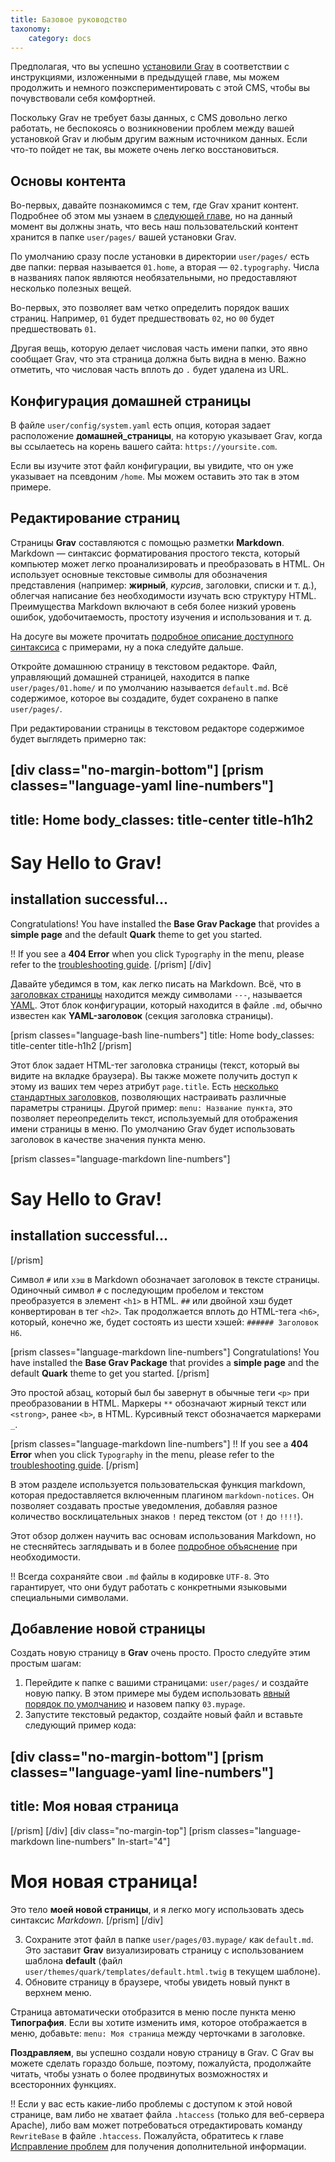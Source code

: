 ```yaml
---
title: Базовое руководство
taxonomy:
    category: docs
---
```


Предполагая, что вы успешно [установили Grav](../installation) в соответствии с инструкциями, изложенными в предыдущей главе, мы можем продолжить и немного поэкспериментировать с этой CMS, чтобы вы почувствовали себя комфортней.

Поскольку Grav не требует базы данных, с CMS довольно легко работать, не беспокоясь о возникновении проблем между вашей установкой Grav и любым другим важным источником данных. Если что-то пойдет не так, вы можете очень легко восстановиться.

## Основы контента

Во-первых, давайте познакомимся с тем, где Grav хранит контент. Подробнее об этом мы узнаем в [следующей главе](../folder-structure), но на данный момент вы должны знать, что весь наш пользовательский контент хранится в папке `user/pages/` вашей установки Grav.

По умолчанию сразу после установки в директории `user/pages/` есть две папки: первая называется `01.home`, а вторая — `02.typography`. Числа в названиях папок являются необязательными, но предоставляют несколько полезных вещей.

Во-первых, это позволяет вам четко определить порядок ваших страниц. Например, `01` будет предшествовать `02`, но `00` будет предшествовать `01`.

Другая вещь, которую делает числовая часть имени папки, это явно сообщает Grav, что эта страница должна быть видна в меню. Важно отметить, что числовая часть вплоть до `.` будет удалена из URL.

## Конфигурация домашней страницы

В файле `user/config/system.yaml` есть опция, которая задает расположение __домашней_страницы__, на которую указывает Grav, когда вы ссылаетесь на корень вашего сайта: `https://yoursite.com`.

Если вы изучите этот файл конфигурации, вы увидите, что он уже указывает на псевдоним `/home`. Мы можем оставить это так в этом примере.

## Редактирование страниц

Страницы **Grav** составляются с помощью разметки **Markdown**. Markdown — синтаксис форматирования простого текста, который компьютер может легко проанализировать и преобразовать в HTML. Он использует основные текстовые символы для обозначения представления (например: **жирный**, _курсив_, заголовки, списки и т. д.), облегчая написание без необходимости изучать всю структуру HTML. Преимущества Markdown включают в себя более низкий уровень ошибок, удобочитаемость, простоту изучения и использования и т. д.

На досуге вы можете прочитать [подробное описание доступного синтаксиса](../../content/markdown) с примерами, ну а пока следуйте дальше.

Откройте домашнюю страницу в текстовом редакторе. Файл, управляющий домашней страницей, находится в папке `user/pages/01.home/` и по умолчанию называется `default.md`. Всё содержимое, которое вы создадите, будет сохранено в папке `user/pages/`.

При редактировании страницы в текстовом редакторе содержимое будет выглядеть примерно так:

[div class="no-margin-bottom"]
[prism classes="language-yaml line-numbers"]
---
title: Home
body_classes: title-center title-h1h2
---
# Say Hello to Grav!
## installation successful...

Congratulations! You have installed the **Base Grav Package** that provides a **simple page** and the default **Quark** theme to get you started.

!! If you see a **404 Error** when you click `Typography` in the menu, please refer to the [troubleshooting guide](/troubleshooting/page-not-found).
[/prism]
[/div]

Давайте убедимся в том, как легко писать на Markdown. Всё, что в [заголовках страницы](../../content/headers) находится между символами `---`, называется [YAML](../../advanced/yaml). Этот блок конфигурации, который находится в файле `.md`, обычно известен как **YAML-заголовок** (секция заголовка страницы).

[prism classes="language-bash line-numbers"]
title: Home
body_classes: title-center title-h1h2
[/prism]

Этот блок задает HTML-тег заголовка страницы (текст, который вы видите на вкладке браузера). Вы также можете получить доступ к этому из ваших тем через атрибут `page.title`. Есть [несколько стандартных заголовков](../../content/headers), позволяющих настраивать различные параметры страницы. Другой пример: `menu: Название пункта`, это позволяет переопределить текст, используемый для отображения имени страницы в меню. По умолчанию Grav будет использовать заголовок в качестве значения пункта меню.

[prism classes="language-markdown line-numbers"]
# Say Hello to Grav!
## installation successful...
[/prism]

Символ `#` или `хэш` в Markdown обозначает заголовок в тексте страницы. Одиночный символ `#` с последующим пробелом и текстом преобразуется в элемент `<h1>` в HTML. `##` или двойной хэш будет конвертирован в тег `<h2>`. Так продолжается вплоть до HTML-тега `<h6>`, который, конечно же, будет состоять из шести хэшей: `###### Заголовок H6`.

[prism classes="language-markdown line-numbers"]
Congratulations! You have installed the **Base Grav Package** that provides a **simple page** and the default **Quark** theme to get you started.
[/prism]

Это простой абзац, который был бы завернут в обычные теги `<p>` при преобразовании в HTML. Маркеры `**` обозначают жирный текст или `<strong>`, ранее `<b>`, в HTML. Курсивный текст обозначается маркерами `_`.

[prism classes="language-markdown line-numbers"]
!! If you see a **404 Error** when you click `Typography` in the menu, please refer to the [troubleshooting guide](/troubleshooting/page-not-found).
[/prism]

В этом разделе используется пользовательская функция markdown, которая предоставляется включенным плагином `markdown-notices`. Он позволяет создавать простые уведомления, добавляя разное количество восклицательных знаков `!` перед текстом (от `!` до `!!!!`).

Этот обзор должен научить вас основам использования Markdown, но не стесняйтесь заглядывать и в более [подробное объяснение](../../content/markdown) при необходимости.

!! Всегда сохраняйте свои `.md` файлы в кодировке `UTF-8`. Это гарантирует, что они будут работать с конкретными языковыми специальными символами.

## Добавление новой страницы

Создать новую страницу в **Grav** очень просто. Просто следуйте этим простым шагам:

1. Перейдите к папке с вашими страницами: `user/pages/` и создайте новую папку. В этом примере мы будем использовать [явный порядок по умолчанию](/content/content-pages) и назовем папку `03.mypage`.
2. Запустите текстовый редактор, создайте новый файл и вставьте следующий пример кода:

[div class="no-margin-bottom"]
[prism classes="language-yaml line-numbers"]
---
title: Моя новая страница
---
[/prism]
[/div]
[div class="no-margin-top"]
[prism classes="language-markdown line-numbers" ln-start="4"]
# Моя новая страница!

Это тело **моей новой страницы**, и я легко могу использовать здесь синтаксис _Markdown_.
[/prism]
[/div]

3. Сохраните этот файл в папке `user/pages/03.mypage/` как `default.md`. Это заставит **Grav** визуализировать страницу с использованием шаблона **default** (файл `user/themes/quark/templates/default.html.twig` в текущем шаблоне).
4. Обновите страницу в браузере, чтобы увидеть новый пункт в верхнем меню.

Страница автоматически отобразится в меню после пункта меню **Типография**. Если вы хотите изменить имя, которое отображается в меню, добавьте: `menu: Моя страница` между черточками в заголовке.

**Поздравляем**, вы успешно создали новую страницу в Grav. С Grav вы можете сделать гораздо больше, поэтому, пожалуйста, продолжайте читать, чтобы узнать о более продвинутых возможностях и всесторонних функциях.

!! Если у вас есть какие-либо проблемы с доступом к этой новой странице, вам либо не хватает файла `.htaccess` (только для веб-сервера Apache), либо вам может потребоваться отредактировать команду `RewriteBase` в файле `.htaccess`. Пожалуйста, обратитесь к главе [Исправление проблем](../../troubleshooting) для получения дополнительной информации.
